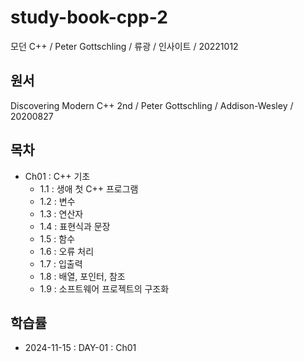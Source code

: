 # study-book-cpp-2

모던 C++ / Peter Gottschling / 류광 / 인사이트 / 20221012

## 원서

Discovering Modern C++ 2nd / Peter Gottschling / Addison-Wesley / 20200827

## 목차
- Ch01 : C++ 기초
  - 1.1 : 생애 첫 C++ 프로그램
  - 1.2 : 변수
  - 1.3 : 연산자
  - 1.4 : 표현식과 문장
  - 1.5 : 함수
  - 1.6 : 오류 처리
  - 1.7 : 입출력
  - 1.8 : 배열, 포인터, 참조
  - 1.9 : 소프트웨어 프로젝트의 구조화

## 학습률
- 2024-11-15 : DAY-01 : Ch01
